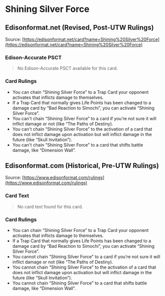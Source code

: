 # Shining Silver Force

## Edisonformat.net (Revised, Post-UTW Rulings)

Source: [https://edisonformat.net/card?name=Shining%20Silver%20Force](https://edisonformat.net/card?name=Shining%20Silver%20Force)

### Edison-Accurate PSCT

> No Edison-Accurate PSCT available for this card.

### Card Rulings

*   You can chain “Shining Silver Force” to a Trap Card your opponent activates that inflicts damage to themselves.
*   If a Trap Card that normally gives Life Points has been changed to a damage card by “Bad Reaction to Simochi”, you can activate “Shining Silver Force”.
*   You can't chain “Shining Silver Force” to a card if you’re not sure it will inflict damage or not (like “The Paths of Destiny).
*   You can't chain “Shining Silver Force” to the activation of a card that does not inflict damage upon activation but will inflict damage in the future (like “Skull Invitation”).
*   You can't chain “Shining Silver Force” to a card that shifts battle damage, like “Dimension Wall”.


## Edisonformat.com (Historical, Pre-UTW Rulings)

Source: [https://www.edisonformat.com/rulings](https://www.edisonformat.com/rulings)

### Card Text

> No card text found for this card.

### Card Rulings

*   You can chain “Shining Silver Force” to a Trap Card your opponent activates that inflicts damage to themselves.
*   If a Trap Card that normally gives Life Points has been changed to a damage card by “Bad Reaction to Simochi”, you can activate “Shining Silver Force”.
*   You cannot chain “Shining Silver Force” to a card if you’re not sure it will inflict damage or not (like “The Paths of Destiny).
*   You cannot chain “Shining Silver Force” to the activation of a card that does not inflict damage upon activation but will inflict damage in the future (like “Skull Invitation”).
*   You cannot chain “Shining Silver Force” to a card that shifts battle damage, like “Dimension Wall”.


